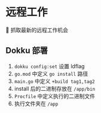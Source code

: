 # 远程工作

:newspaper: 抓取最新的远程工作机会

## Dokku 部署

1. `dokku config:set` 设置 ldflag
2. `go.mod` 中定义 `go install` 路径
3. `main.go` 中定义 `+build tag1,tag2`
4. install 后的二进制存放在 `/app/bin`
5. `Procfile` 中定义执行的二进制文件
6. 执行文件夹在 `/app`
